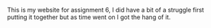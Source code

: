 This is my website for assignment 6, I did have a bit of a struggle first putting it together but as time went on I got the hang of it.
